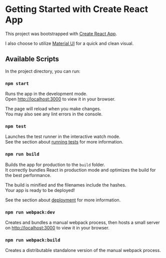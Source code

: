 # Getting Started with Create React App

This project was bootstrapped with [Create React App](https://github.com/facebook/create-react-app).

I also choose to utilize [Material UI](https://mui.com/) for a quick and clean visual.

## Available Scripts

In the project directory, you can run:

### `npm start`

Runs the app in the development mode.\
Open [http://localhost:3000](http://localhost:3000) to view it in your browser.

The page will reload when you make changes.\
You may also see any lint errors in the console.

### `npm test`

Launches the test runner in the interactive watch mode.\
See the section about [running tests](https://facebook.github.io/create-react-app/docs/running-tests) for more information.

### `npm run build`

Builds the app for production to the `build` folder.\
It correctly bundles React in production mode and optimizes the build for the best performance.

The build is minified and the filenames include the hashes.\
Your app is ready to be deployed!

See the section about [deployment](https://facebook.github.io/create-react-app/docs/deployment) for more information.

### `npm run webpack:dev`

Creates and bundles a manual webpack process, then hosts a small server on [http://localhost:3000](http://localhost:3000) to view it in your browser.

### `npm run webpack:build`

Creates a distributable standalone version of the manual webpack process.
